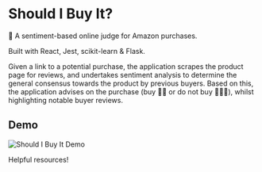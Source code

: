 # Should I Buy It?
🛒 A sentiment-based online judge for Amazon purchases.

Built with React, Jest, scikit-learn & Flask.

Given a link to a potential purchase, the application scrapes the product page for reviews, and undertakes sentiment analysis to determine the general consensus towards the product by previous buyers. Based on this, the application advises on the purchase (buy 👍🏾 or do not buy 🙅🏾‍♀️), whilst highlighting notable buyer reviews.

## Demo
![Should I Buy It Demo](https://media.giphy.com/media/l46Cmwy8HWPsMcmw8/giphy.gif)

Helpful resources!